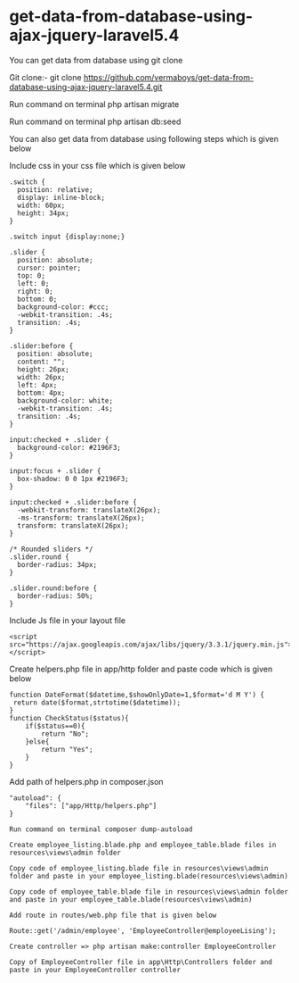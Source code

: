 # get-data-from-database-using-ajax-jquery-laravel5.4

You can get data from database using git clone

Git clone:- git clone https://github.com/vermaboys/get-data-from-database-using-ajax-jquery-laravel5.4.git

Run command on terminal php artisan migrate

Run command on terminal php artisan db:seed

You can also get data from database using following steps which is given below

Include css in your css file which is given below

```
.switch {
  position: relative;
  display: inline-block;
  width: 60px;
  height: 34px;
}

.switch input {display:none;}

.slider {
  position: absolute;
  cursor: pointer;
  top: 0;
  left: 0;
  right: 0;
  bottom: 0;
  background-color: #ccc;
  -webkit-transition: .4s;
  transition: .4s;
}

.slider:before {
  position: absolute;
  content: "";
  height: 26px;
  width: 26px;
  left: 4px;
  bottom: 4px;
  background-color: white;
  -webkit-transition: .4s;
  transition: .4s;
}

input:checked + .slider {
  background-color: #2196F3;
}

input:focus + .slider {
  box-shadow: 0 0 1px #2196F3;
}

input:checked + .slider:before {
  -webkit-transform: translateX(26px);
  -ms-transform: translateX(26px);
  transform: translateX(26px);
}

/* Rounded sliders */
.slider.round {
  border-radius: 34px;
}

.slider.round:before {
  border-radius: 50%;
}
```

Include Js file in your layout file
```
<script src="https://ajax.googleapis.com/ajax/libs/jquery/3.3.1/jquery.min.js"></script>
```

Create helpers.php file in app/http folder and paste code which is given below

```
function DateFormat($datetime,$showOnlyDate=1,$format='d M Y') {
 return date($format,strtotime($datetime));
}
function CheckStatus($status){
	if($status==0){
		return "No";
	}else{
		return "Yes";
	}
}
```

Add path of helpers.php in composer.json

```
"autoload": {
	"files": ["app/Http/helpers.php"]
}

Run command on terminal composer dump-autoload
```

```
Create employee_listing.blade.php and employee_table.blade files in resources\views\admin folder

Copy code of employee_listing.blade file in resources\views\admin folder and paste in your employee_listing.blade(resources\views\admin)

Copy code of employee_table.blade file in resources\views\admin folder and paste in your employee_table.blade(resources\views\admin)
```

```
Add route in routes/web.php file that is given below

Route::get('/admin/employee', 'EmployeeController@employeeLising');
```

```
Create controller => php artisan make:controller EmployeeController

Copy of EmployeeController file in app\Http\Controllers folder and paste in your EmployeeController controller
```
